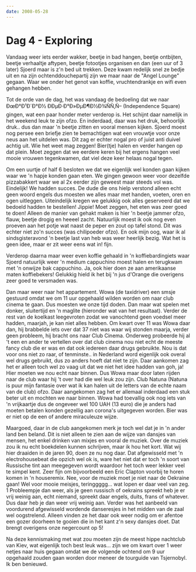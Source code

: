 ```yaml
---
date: 2008-05-28
---
```


# Dag 4 - Exploring

Vandaag weer iets eerder wakker, beetje in bad hangen, beetje ontbijten, beetje verhaaltje aftypen, beetje fotootjes organisen en dan (een uur of 3 later) Sjoerd maar is z'n bed uit trekken. Deze kwam redelijk snel ze bedje uit en na zijn ochtenddouchepartij zijn we maar naar de "Angel Lounge" gegaan. Waar we onder het genot van koffie, vruchtendrankje en wifi even gehangen hebben.

Tot de orde van de dag, het was vandaag de bedoeling dat we naar ÐœÐ°Ð¹Ð´Ð°Ð½ ÐÐµÐ·Ð°Ð»ÐµÐ¶Ð½Ð¾ÑÑ‚Ñ– (Independence Square) gingen, wat een paar honder meter verderop is. Het schijnt daar namelijk in het weekend leuk te zijn ofzo. En inderdaad, daar was het druk, behoorlijk druk.. dus dan maar 'n beetje zitten en vooral mensen kijken. Sjoerd moest nog persee een briefje zien te bemachtigen wat een vrouwtje voor onze neus aan het uitdelen was. Dit zag er echter nogal pro of juist anti duivel achtig uit. Wie het weet mag zeggen! Bier(tje) halen en verder hangen op dat plein. Moet zeggen dat we eerdere keren bij het ergens hangen veel mooie vrouwen tegenkwamen, dat viel deze keer helaas nogal tegen.

Om een uurtje of half 6 besloten we dat we eigenlijk wel konden gaan kijken waar we 'n hapje konden gaan eten. We gingen gewoon weer voor dezelfde pizzabakkert waar we al 2x eerder zijn geweest maar steeds vol was. Eindelijk! We hadden succes. De dude die ons hielp verstond alleen echt geen woord engels dus moesten we alles maar met handen, voeten, oren en ogen uitleggen. Uiteindelijk kregen we gelukkig ook alles geserveerd dat we bedoeld hadden te bestellen! Jippie! Moet zeggen, het eten was zeer goed te doen! Alleen de manier van gehakt maken is hier 'n beetje jammer ofzo, flauw, beetje drogig en heeeel zacht. Natuurlijk moest ik ook nog even proeven aan het potje wat naast de peper en zout op tafel stond. Dit was echter niet zo'n succes (was chilipoeder ofzo). En ook mijn oog, waar ik al sindsgisteravond 'n beetje last van heb was weer heerlijk bezig. Wat het is geen idee, maar er zit weer eens wat in! fijn.

Verderop daarna maar weer even koffie gehaald in 'n koffiebardingiets waar Sjoerd natuurlijk weer 'n medium cappuchino moest halen en terugkwam met 'n onwijze bak cappuchino. Ja, ook hier doen ze aan amerikaanse maten koffiebekers! Gelukkig hield ik het bij 'n jus d'Orange die overigens zeer goed te versmaden was.

Dan maar weer naar het appartement. Wowa (de taxidriver) een smsje gestuurd omdat we om 11 uur opgehaald wilden worden om naar club cinema te gaan. Dus moesten we onze tijd doden. Dan maar wat spelen met donker, sluitertijd en 'n maglite (hieronder wat van het resultaat). Verder de rest van de koelkast leegevroten zodat we vanochtend geen voedsel meer hadden, maarjah, je kan niet alles hebben. Om kwart over 11 was Wowa daar dan, hij brabbelde iets over dat 37 niet was waar wij stonden maarja, verder geen probleem, hij bracht ons naar Club Cinema. Onderweg probeerde hij al 't een en ander te vertellen over dat club cinema nou niet echt de meeste fancy club die er was en dat ook iedereen daar drugs gebruikte. Nou is dat voor ons niet zo raar, of tenminste.. in Nederland word eigenlijk ook overal wel drugs gebruikt, dus zo anders hoeft dat niet te zijn. Daar aankomen zag het er alleen toch wel zo vaag uit dat we niet het idee hadden van goh, ja! Hier moeten we nou echt naar binnen. Dus Wowa maar door laten rijden naar de club waar hij 't over had die wel leuk zou zijn. Club Natuna (Natuna is puur mijn fantasie over wat ik kan halen uit de letters van de echte naam van de club) ofzo. Daar aangekomen zag het er allemaal inderdaad een stuk beter uit en mochten we naar binnen. Wowa had toevallig ook nog iets van 'n vrijkaartje dus de ongeveer wel 100 UAH (13 euro) die je anders had moeten betalen konden gezellig aan corona's uitgegeven worden. Bier was er niet op de een of andere miraculeuze wijze.

Maargoed, daar in de club aangekomen merk je toch wel dat je in 'n ander land ben beland. Dit is niet alleen te zien aan de wijze van dansjes van mensen, het enkel drinken van mixjes en vooral de muziek. Over de muziek zou ik nu echt boekdelen kunnen schrijven, maar ik hou het kort. Wat wij hier draaiden in de jaren 90, doen ze nu nog daar. Dat afgewisseld met 'n electrohousebeat die opzich wel ok is, ware het niet dat er toch 'n soort van Russische tint aan meegegeven wordt waardoor het toch weer lekker veel te simpel kent. Zeer fijn om bijvoorbeeld een Eric Clapton voorbij te horen komen in 'n houseremix. Nee, voor de muziek moet je niet naar de Oekraine gaan! Wel voor mooie meisjes, teringgggg... wat lopen er daar veel van zeg. 1 Probleempje dan weer, als je geen russisch of oekrains spreekt heb je er vrij weinig aan, echt niemand, spreekt daar engels, duits, frans of whatever. Dus daar heb je dan weer vrij weinig aan. Verder was het aanbeeld van voordurend afgewisseld wordende danseresjes in het midden van de zaal wel oogstrelend. Alleen vinden ze het daar ook weer nodig om er afentoe een gozer doorheen te gooien die in het kant z'n sexy dansjes doet. Dat brengt overigens onze negercount op 5!

Na deze kennismaking met wat zou moeten zijn de meest hippe nachtclub van Kiev, wat eigenlijk toch best leuk was... zijn we om kwart over 1 weer netjes naar huis gegaan omdat we de volgende ochtend om 9 uur opgehaald zouden gaan worden door meneer de tourguide van Tsjernobyl. Ik ben benieuwd.
